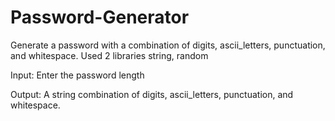 # Password-Generator
Generate a password with a combination of digits, ascii_letters, punctuation, and whitespace.
Used 2 libraries string, random


Input: Enter the password length

Output: A string combination of digits, ascii_letters, punctuation, and whitespace.


